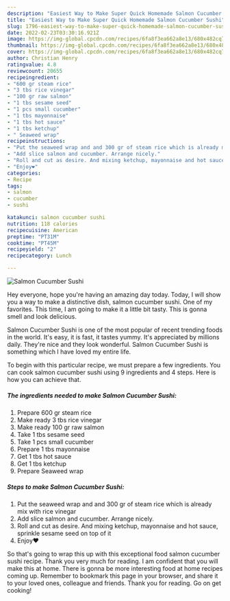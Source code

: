 ```yaml
---
description: "Easiest Way to Make Super Quick Homemade Salmon Cucumber Sushi"
title: "Easiest Way to Make Super Quick Homemade Salmon Cucumber Sushi"
slug: 1796-easiest-way-to-make-super-quick-homemade-salmon-cucumber-sushi
date: 2022-02-23T03:30:16.921Z
image: https://img-global.cpcdn.com/recipes/6fa8f3ea662a8e13/680x482cq70/salmon-cucumber-sushi-recipe-main-photo.jpg
thumbnail: https://img-global.cpcdn.com/recipes/6fa8f3ea662a8e13/680x482cq70/salmon-cucumber-sushi-recipe-main-photo.jpg
cover: https://img-global.cpcdn.com/recipes/6fa8f3ea662a8e13/680x482cq70/salmon-cucumber-sushi-recipe-main-photo.jpg
author: Christian Henry
ratingvalue: 4.8
reviewcount: 20655
recipeingredient:
- "600 gr steam rice"
- "3 tbs rice vinegar"
- "100 gr raw salmon"
- "1 tbs sesame seed"
- "1 pcs small cucumber"
- "1 tbs mayonnaise"
- "1 tbs hot sauce"
- "1 tbs ketchup"
- " Seaweed wrap"
recipeinstructions:
- "Put the seaweed wrap and and 300 gr of steam rice which is already mix with rice vinegar"
- "Add slice salmon and cucumber. Arrange nicely."
- "Roll and cut as desire. And mixing ketchup, mayonnaise and hot sauce, sprinkle sesame seed on top of it"
- "Enjoy❤️"
categories:
- Recipe
tags:
- salmon
- cucumber
- sushi

katakunci: salmon cucumber sushi 
nutrition: 118 calories
recipecuisine: American
preptime: "PT31M"
cooktime: "PT45M"
recipeyield: "2"
recipecategory: Lunch

---
```



![Salmon Cucumber Sushi](https://img-global.cpcdn.com/recipes/6fa8f3ea662a8e13/680x482cq70/salmon-cucumber-sushi-recipe-main-photo.jpg)

Hey everyone, hope you're having an amazing day today. Today, I will show you a way to make a distinctive dish, salmon cucumber sushi. One of my favorites. This time, I am going to make it a little bit tasty. This is gonna smell and look delicious.



Salmon Cucumber Sushi is one of the most popular of recent trending foods in the world. It's easy, it is fast, it tastes yummy. It's appreciated by millions daily. They're nice and they look wonderful. Salmon Cucumber Sushi is something which I have loved my entire life.


To begin with this particular recipe, we must prepare a few ingredients. You can cook salmon cucumber sushi using 9 ingredients and 4 steps. Here is how you can achieve that.

<!--inarticleads1-->

##### The ingredients needed to make Salmon Cucumber Sushi:

1. Prepare 600 gr steam rice
1. Make ready 3 tbs rice vinegar
1. Make ready 100 gr raw salmon
1. Take 1 tbs sesame seed
1. Take 1 pcs small cucumber
1. Prepare 1 tbs mayonnaise
1. Get 1 tbs hot sauce
1. Get 1 tbs ketchup
1. Prepare  Seaweed wrap




<!--inarticleads2-->

##### Steps to make Salmon Cucumber Sushi:

1. Put the seaweed wrap and and 300 gr of steam rice which is already mix with rice vinegar
1. Add slice salmon and cucumber. Arrange nicely.
1. Roll and cut as desire. And mixing ketchup, mayonnaise and hot sauce, sprinkle sesame seed on top of it
1. Enjoy❤️




So that's going to wrap this up with this exceptional food salmon cucumber sushi recipe. Thank you very much for reading. I am confident that you will make this at home. There is gonna be more interesting food at home recipes coming up. Remember to bookmark this page in your browser, and share it to your loved ones, colleague and friends. Thank you for reading. Go on get cooking!
